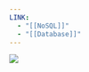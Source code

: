 ```yaml
---
LINK:
  - "[[NoSQL]]"
  - "[[Database]]"
---
```

![](PICTURE/Distributed%20Database%20System%EF%BC%88DDB%EF%BC%89/8812ffd31d2d5a392c682211ceaf83c5_MD5.jpeg)





































